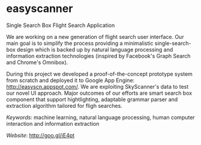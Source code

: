 easyscanner
===========

Single Search Box Flight Search Application

We are working on a new generation of flight search user interface.
Our main goal is to simplify the process providing a minimalistic single-search-box design which is backed up by natural language processing and information extraction technologies (inspired by Facebook's Graph Search and Chrome's Omnibox). 

During this project we developed a proof-of-the-concept prototype system from scratch and deployed it to Google App Engine: http://easyscn.appspot.com/. We are exploiting SkyScanner's data to test our novel UI approach. Major outcomes of our efforts are smart search box component that support hightlighting, adaptable grammar parser and extraction algorithm tailored for fligh searches. 


*Keywords*: machine learning, natural language processing, human computer interaction and information extraction

*Website*: http://goo.gl/iE4pt